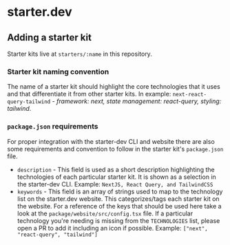 # starter.dev

## Adding a starter kit

Starter kits live at `starters/:name` in this repository.

### Starter kit naming convention

The name of a starter kit should highlight the core technologies that it uses and that differentiate it from other starter kits. In example: `next-react-query-tailwind` - _framework: next, state management: react-query, styling: tailwind_.

### `package.json` requirements

For proper integration with the starter-dev CLI and website there are also some requirements and convention to follow in the starter kit's `package.json` file.

- `description` - This field is used as a short description highlighting the technologies of each particular starter kit. It is shown as a selection in the starter-dev CLI. Example: `NextJS, React Query, and TailwindCSS`
- `keywords` - This field is an array of strings used to map to the technology list on the starter.dev website. This categorizes/tags each starter kit on the website. For a reference of the keys that should be used here take a look at the `package/website/src/config.tsx` file. If a particular technology you're needing is missing from the `TECHNOLOGIES` list, please open a PR to add it including an icon if possible. Example: `["next", "react-query", "tailwind"]`
